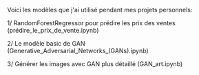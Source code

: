 Voici les modèles que j'ai utilisé pendant mes projets personnels:

1/ RandomForestRegressor pour prédire les prix des ventes (prédire_le_prix_de_vente.ipynb)

2/ Le modèle basic de GAN (Generative_Adversarial_Networks_(GANs).ipynb)

3/ Générer les images avec GAN plus détaillé (GAN_art.ipynb)
